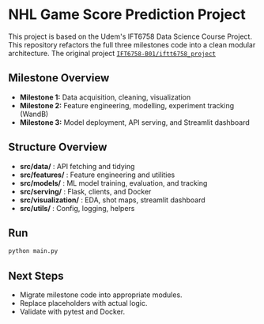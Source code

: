 # NHL Game Score Prediction Project

This project is based on the Udem's IFT6758 Data Science Course Project.
This repository refactors the full three milestones code into a clean modular architecture.
The original project [`IFT6758-B01/iftt6758_project`](https://github.com/IFT6758-B01/iftt6758_project)

## Milestone Overview
- **Milestone 1:** Data acquisition, cleaning, visualization
- **Milestone 2:** Feature engineering, modelling, experiment tracking (WandB)
- **Milestone 3:** Model deployment, API serving, and Streamlit dashboard


## Structure Overview
- **src/data/** : API fetching and tidying
- **src/features/** : Feature engineering and utilities
- **src/models/** : ML model training, evaluation, and tracking
- **src/serving/** : Flask, clients, and Docker
- **src/visualization/** : EDA, shot maps, streamlit dashboard
- **src/utils/** : Config, logging, helpers

## Run
```bash
python main.py
```

## Next Steps
- Migrate milestone code into appropriate modules.
- Replace placeholders with actual logic.
- Validate with pytest and Docker.


